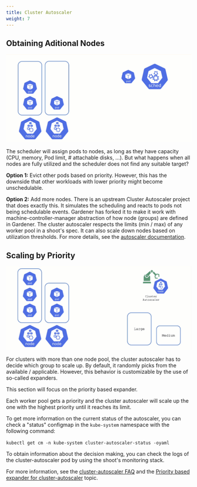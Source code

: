```yaml
---
title: Cluster Autoscaler
weight: 7
---
```


## Obtaining Aditional Nodes

![](./images/additional-nodes.gif)

The scheduler will assign pods to nodes, as long as they have capacity (CPU, memory, Pod limit, # attachable disks, ...). But what happens when all nodes are fully utilized and the scheduler does not find any suitable target?

**Option 1:** Evict other pods based on priority. However, this has the downside that other workloads with lower priority might become unschedulable.

**Option 2:** Add more nodes. There is an upstream Cluster Autoscaler project that does exactly this. It simulates the scheduling and reacts to pods not being schedulable events. Gardener has forked it to make it work with machine-controller-manager abstraction of how node (groups) are defined in Gardener. 
The cluster autoscaler respects the limits (min / max) of any worker pool in a shoot's spec. It can also scale down nodes based on utilization thresholds. For more details, see the [autoscaler documentation](https://github.com/gardener/autoscaler/blob/machine-controller-manager-provider/cluster-autoscaler/FAQ.md). 

## Scaling by Priority

![](./images/priority-scaling.gif)

For clusters with more than one  node pool, the cluster autoscaler has to decide which group to scale up. By default, it randomly picks from the available / applicable. However, this behavior is customizable by the use of so-called expanders.

This section will focus on the priority based expander.

Each worker pool gets a priority and the cluster autoscaler will scale up the one with the highest priority until it reaches its limit.

To get more information on the current status of the autoscaler, you can check a "status" configmap in the `kube-system` namespace with the following command:

`kubectl get cm -n kube-system cluster-autoscaler-status -oyaml`

To obtain information about the decision making, you can check the logs of the cluster-autoscaler pod by using the shoot's monitoring stack.

For more information, see the [cluster-autoscaler FAQ](https://github.com/gardener/autoscaler/blob/machine-controller-manager-provider/cluster-autoscaler/FAQ.md#what-are-expanders) and the [Priority based expander for cluster-autoscaler](https://github.com/gardener/autoscaler/blob/machine-controller-manager-provider/cluster-autoscaler/expander/priority/readme.md) topic.